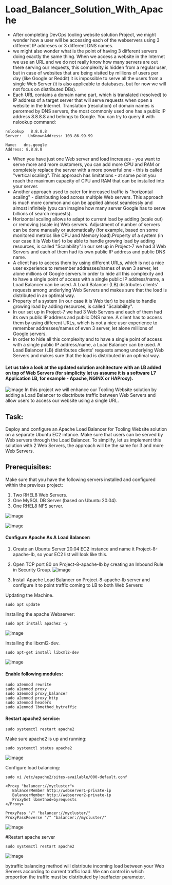 # Load_Balancer_Solution_With_Apache

- After completing DevOps tooling website solution Project, we might wonder how a user will be accessing each of the webservers using 3 different IP addreses or 3 different DNS names. 
- we might also wonder what is the point of having 3 different servers doing exactly the same thing. When we access a website in the Internet we use an URL and we do not really know how many servers are out there serving our requests, this complexity is hidden from a regular user, but in case of websites that are being visited by millions of users per day (like Google or Reddit) it is impossible to serve all the users from a single Web Server (it is also applicable to databases, but for now we will not focus on distributed DBs).
- Each URL contains a domain name part, which is translated (resolved) to IP address of a target server that will serve requests when open a website in the Internet. Translation (resolution) of domain names is perormed by DNS servers, the most commonly used one has a public IP address 8.8.8.8 and belongs to Google. You can try to query it with nslookup command:

```
nslookup   8.8.8.8
Server:   UnKnownAddress: 103.86.99.99

Name:   dns.google
Address: 8.8.8.8
```

- When you have just one Web server and load increases - you want to serve more and more customers, you can add more CPU and RAM or completely replace the server with a more powerful one - this is called "vertical scaling". This approach has limitations - at some point you reach the maximum capacity of CPU and RAM that can be installed into your server.
- Another approach used to cater for increased traffic is "horizontal scaling" - distributing load across multiple Web servers. This approach is much more common and can be applied almost seamlessly and almost infinitely (you can imagine how many server Google has to serve billions of search requests).
- Horizontal scaling allows to adapt to current load by adding (scale out) or removing (scale in) Web servers. Adjustment of number of servers can be done manually or automatically (for example, based on some monitored metrics like CPU and Memory load).Property of a system (in our case it is Web tier) to be able to handle growing load by adding resources, is called "Scalability".In our set up in Project-7 we had 3 Web Servers and each of them had its own public IP address and public DNS name.
- A client has to access them by using different URLs, which is not a nice user experience to remember addresses/names of even 3 server, let alone millions of Google servers.In order to hide all this complexity and to have a single point of access with a single public IP address/name, a Load Balancer can be used. A Load Balancer (LB) distributes clients' requests among underlying Web Servers and makes sure that the load is distributed in an optimal way.
- Property of a system (in our case it is Web tier) to be able to handle growing load by adding resources, is called "Scalability".
- In our set up in Project-7 we had 3 Web Servers and each of them had its own public IP address and public DNS name. A client has to access them by using different URLs, which is not a nice user experience to remember addresses/names of even 3 server, let alone millions of Google servers.
- In order to hide all this complexity and to have a single point of access with a single public IP address/name, a Load Balancer can be used. A Load Balancer (LB) distributes clients' requests among underlying Web Servers and makes sure that the load is distributed in an optimal way.


#### Let us take a look at the updated solution architecture with an LB added on top of Web Servers (for simplicity let us assume it is a software L7 Application LB, for example - Apache, NGINX or HAProxy).

![image](https://github.com/user-attachments/assets/bd03020f-9253-4292-9265-10ecff379001)
In this project we will enhance our Tooling Website solution by adding a Load Balancer to disctribute traffic between Web Servers and allow users to access our website using a single URL.

## Task:
Deploy and configure an Apache Load Balancer for Tooling Website solution on a separate Ubuntu EC2 intance. Make sure that users can be served by Web servers through the Load Balancer. To simplify, let us implement this solution with 2 Web Servers, the approach will be the same for 3 and more Web Servers.


## Prerequisites:

Make sure that you have the following servers installed and configured within the previous project:
1. Two RHEL8 Web Servers.
2. One MySQL DB Server (based on Ubuntu 20.04).
3. One RHEL8 NFS server.

![image](https://github.com/user-attachments/assets/a27fb54b-4413-4a80-ba6c-1b055bbd6b1b)

![image](https://github.com/user-attachments/assets/bb3c687e-9118-4bc6-a24d-db506d054d9a)


#### Configure Apache As A Load Balancer:

1. Create an Ubuntu Server 20.04 EC2 instance and name it Project-8-apache-lb, so your EC2 list will look like this.
2. Open TCP port 80 on Project-8-apache-lb by creating an Inbound Rule in Security Group.
![image](https://github.com/user-attachments/assets/ab75201c-5ab2-4498-85f2-747df344c5be)

4. Install Apache Load Balancer on Project-8-apache-lb server and configure it to point traffic coming to LB to both Web Servers:

Updating the Machine.

````
sudo apt update
````

Installing the apache Webserver:

````
sudo apt install apache2 -y
````
![image](https://github.com/user-attachments/assets/4c9709f7-1771-4212-a554-64dcd67378c2)


Installing the libxml2-dev.
```
sudo apt-get install libxml2-dev
```
![image](https://github.com/user-attachments/assets/961efa7e-32ec-4e77-bda5-2cca7dc36cd5)

#### Enable following modules:

```
sudo a2enmod rewrite
sudo a2enmod proxy
sudo a2enmod proxy_balancer
sudo a2enmod proxy_http
sudo a2enmod headers
sudo a2enmod lbmethod_bytraffic
```

#### Restart apache2 service:
```
sudo systemctl restart apache2
```
Make sure apache2 is up and running:
```
sudo systemctl status apache2
```
![image](https://github.com/user-attachments/assets/6b724f95-ca5d-4803-a8e7-063e63162044)

Configure load balancing:
```
sudo vi /etc/apache2/sites-available/000-default.conf
```

```
<Proxy "balancer://mycluster">
   BalancerMember http://webserver1-private-ip
   BalancerMember http://webserver2-private-ip
   ProxySet lbmethod=byrequests
</Proxy>

ProxyPass "/" "balancer://mycluster/"
ProxyPassReverse "/" "balancer://mycluster/"
```
![image](https://github.com/user-attachments/assets/704ef52e-6b7a-4f68-8cca-a9d4b522d0b3)

#Restart apache server
```
sudo systemctl restart apache2
```

![image](https://github.com/user-attachments/assets/d525d543-8b1c-447e-81c7-300be9325d8b)

bytraffic balancing method will distribute incoming load between your Web Servers according to current traffic load. We can control in which proportion the traffic must be distributed by loadfactor parameter.

